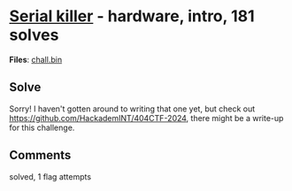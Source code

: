 [Serial killer](challenge_files/README.md) - hardware, intro, 181 solves
===

**Files**: [chall.bin](https://www.narthorn.com/ctf/404CTF-2024/challenge_files/S%C3%A9curit%C3%A9%20mat%C3%A9rielle/Serial%20killer/chall.bin)

## Solve

Sorry! I haven't gotten around to writing that one yet, but check out https://github.com/HackademINT/404CTF-2024, there might be a write-up for this challenge.

## Comments

solved, 1 flag attempts